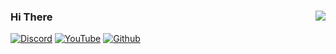 ### <img src="https://hits.sh/github.com/m3tozz.svg" align="right" />Hi There

[![Discord](https://img.shields.io/badge/discord-5865f2.svg?&style=for-the-badge&logo=discord&logoColor=white)](https://discord.com/users/1069900432941522994)
[![YouTube](https://img.shields.io/badge/youtube-ff0000.svg?&style=for-the-badge&logo=youtube&logoColor=white)](https://www.youtube.com/channel/UCrc4YCiFbMZNEJVmnyV9PjQ)
[![Github](https://img.shields.io/badge/github-171515.svg?&style=for-the-badge&logo=github&logoColor=white)](https://github.com/m3tozz)
